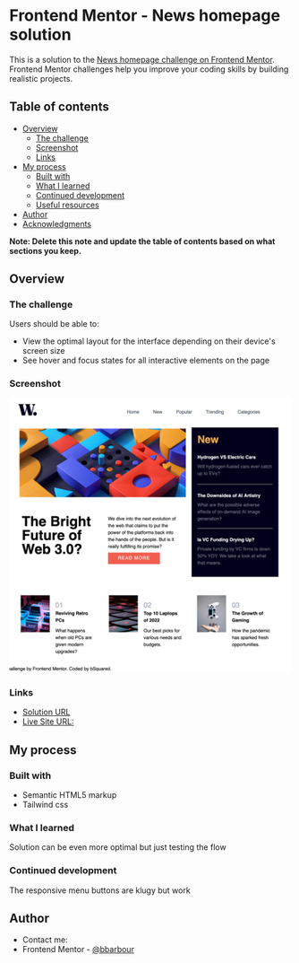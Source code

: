# Frontend Mentor - News homepage solution

This is a solution to the [News homepage challenge on Frontend Mentor](https://www.frontendmentor.io/challenges/news-homepage-H6SWTa1MFl). Frontend Mentor challenges help you improve your coding skills by building realistic projects. 

## Table of contents

- [Overview](#overview)
  - [The challenge](#the-challenge)
  - [Screenshot](#screenshot)
  - [Links](#links)
- [My process](#my-process)
  - [Built with](#built-with)
  - [What I learned](#what-i-learned)
  - [Continued development](#continued-development)
  - [Useful resources](#useful-resources)
- [Author](#author)
- [Acknowledgments](#acknowledgments)

**Note: Delete this note and update the table of contents based on what sections you keep.**

## Overview

### The challenge

Users should be able to:

- View the optimal layout for the interface depending on their device's screen size
- See hover and focus states for all interactive elements on the page

### Screenshot

![./screenshot2.jpg](./Screenshot2.png)



### Links

- [Solution URL](https://github.com/bbarbour/news-homepage-main)
- [Live Site URL:](https://bbarbour.github.io/news-homepage-main/)

## My process

### Built with
- Semantic HTML5 markup
- Tailwind css


### What I learned

Solution can be even more optimal but just testing the flow


### Continued development

The responsive menu buttons are klugy but work

## Author
- Contact me: 
- Frontend Mentor - [@bbarbour](https://www.frontendmentor.io/profile/bbarbour)

